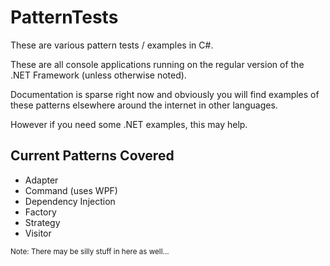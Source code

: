 # PatternTests
These are various pattern tests / examples in C#. 

These are all console applications running on the regular version of the .NET Framework (unless otherwise noted). 

Documentation is sparse right now and obviously you will find examples of these patterns elsewhere around the internet in other languages. 

However if you need some .NET examples, this may help. 

<h2>Current Patterns Covered </h2>
<ul>
<li>Adapter</li>
<li>Command (uses WPF)</li>
<li>Dependency Injection</li>
<li>Factory</li>
<li>Strategy</li>
<li>Visitor</li>
</ul>

<sub>Note: There may be silly stuff in here as well... </sub>

